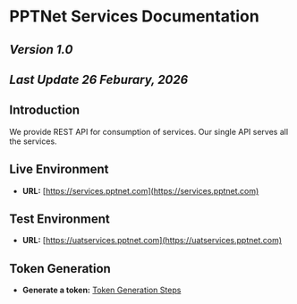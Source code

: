 # **PPTNet Services Documentation**


## *Version 1.0*

## *Last Update 26 Feburary, 2026*


## **Introduction**

We provide REST API for consumption of services. Our single API serves all the services. 


## Live Environment
- **URL:** [https://services.pptnet.com](https://services.pptnet.com)

## Test Environment
- **URL:** [https://uatservices.pptnet.com](https://uatservices.pptnet.com)


## Token Generation
- **Generate a token:** [Token Generation Steps](https://app.tango.us/app/workflow/Steps-for-staging-TEST--service-account-Login-and-Token-Setup-928be4ac17e94caeb37d02c7e576cf4d)